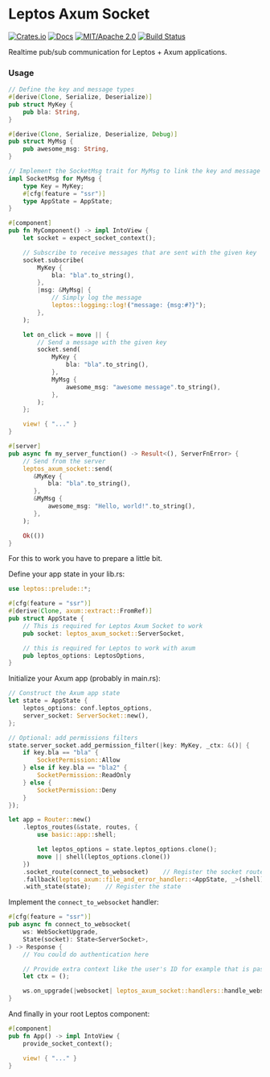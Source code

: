 # Leptos Axum Socket

[![Crates.io](https://img.shields.io/crates/v/leptos-axum-socket.svg)](https://crates.io/crates/leptos-axum-socket)
[![Docs](https://docs.rs/leptos-axum-socket/badge.svg)](https://docs.rs/leptos-axum-socket/)
[![MIT/Apache 2.0](https://img.shields.io/badge/license-MIT%2FApache-blue.svg)](https://github.com/synphonyte/leptos-axum-socket#license)
[![Build Status](https://github.com/synphonyte/leptos-axum-socket/actions/workflows/cd.yml/badge.svg)](https://github.com/synphonyte/leptos-axum-socket/actions/workflows/cd.yml)

<!-- cargo-rdme start -->

Realtime pub/sub communication for Leptos + Axum applications.

### Usage

```rust
// Define the key and message types
#[derive(Clone, Serialize, Deserialize)]
pub struct MyKey {
    pub bla: String,
}

#[derive(Clone, Serialize, Deserialize, Debug)]
pub struct MyMsg {
    pub awesome_msg: String,
}

// Implement the SocketMsg trait for MyMsg to link the key and message types
impl SocketMsg for MyMsg {
    type Key = MyKey;
    #[cfg(feature = "ssr")]
    type AppState = AppState;
}

#[component]
pub fn MyComponent() -> impl IntoView {
    let socket = expect_socket_context();

    // Subscribe to receive messages that are sent with the given key
    socket.subscribe(
        MyKey {
            bla: "bla".to_string(),
        },
        |msg: &MyMsg| {
            // Simply log the message
            leptos::logging::log!("message: {msg:#?}");
        },
    );

    let on_click = move || {
        // Send a message with the given key
        socket.send(
            MyKey {
                bla: "bla".to_string(),
            },
            MyMsg {
                awesome_msg: "awesome message".to_string(),
            },
        );
    };

    view! { "..." }
}

#[server]
pub async fn my_server_function() -> Result<(), ServerFnError> {
    // Send from the server
    leptos_axum_socket::send(
       &MyKey {
           bla: "bla".to_string(),
       },
       &MyMsg {
           awesome_msg: "Hello, world!".to_string(),
       },
    );

    Ok(())
}
```

For this to work you have to prepare a little bit.

Define your app state in your lib.rs:

```rust
use leptos::prelude::*;

#[cfg(feature = "ssr")]
#[derive(Clone, axum::extract::FromRef)]
pub struct AppState {
    // This is required for Leptos Axum Socket to work
    pub socket: leptos_axum_socket::ServerSocket,

    // this is required for Leptos to work with axum
    pub leptos_options: LeptosOptions,
}
```

Initialize your Axum app (probably in main.rs):

```rust
// Construct the Axum app state
let state = AppState {
    leptos_options: conf.leptos_options,
    server_socket: ServerSocket::new(),
};

// Optional: add permissions filters
state.server_socket.add_permission_filter(|key: MyKey, _ctx: &()| {
    if key.bla == "bla" {
        SocketPermission::Allow
    } else if key.bla == "bla2" {
        SocketPermission::ReadOnly
    } else {
        SocketPermission::Deny
    }
});

let app = Router::new()
    .leptos_routes(&state, routes, {
        use basic::app::shell;

        let leptos_options = state.leptos_options.clone();
        move || shell(leptos_options.clone())
    })
    .socket_route(connect_to_websocket)    // Register the socket route
    .fallback(leptos_axum::file_and_error_handler::<AppState, _>(shell))
    .with_state(state);    // Register the state
```

Implement the `connect_to_websocket` handler:

```rust
#[cfg(feature = "ssr")]
pub async fn connect_to_websocket(
    ws: WebSocketUpgrade,
    State(socket): State<ServerSocket>,
) -> Response {
    // You could do authentication here

    // Provide extra context like the user's ID for example that is passed to the permission filters
    let ctx = ();

    ws.on_upgrade(|websocket| leptos_axum_socket::handlers::handle_websocket_with_context(websocket, socket, ctx))
}
```

And finally in your root Leptos component:

```rust
#[component]
pub fn App() -> impl IntoView {
    provide_socket_context();

    view! { "..." }
}
```

<!-- cargo-rdme end -->
